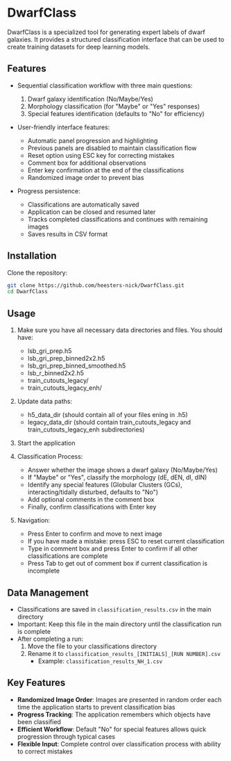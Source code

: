 # DwarfClass
DwarfClass is a specialized tool for generating expert labels of dwarf galaxies. It provides a structured classification interface that can be used to create training datasets for deep learning models.

## Features

- Sequential classification workflow with three main questions:
  1. Dwarf galaxy identification (No/Maybe/Yes)
  2. Morphology classification (for "Maybe" or "Yes" responses)
  3. Special features identification (defaults to "No" for efficiency)

- User-friendly interface features:
  - Automatic panel progression and highlighting
  - Previous panels are disabled to maintain classification flow
  - Reset option using ESC key for correcting mistakes
  - Comment box for additional observations
  - Enter key confirmation at the end of the classifications
  - Randomized image order to prevent bias

- Progress persistence:
  - Classifications are automatically saved
  - Application can be closed and resumed later
  - Tracks completed classifications and continues with remaining images
  - Saves results in CSV format

## Installation

Clone the repository:
```bash
git clone https://github.com/heesters-nick/DwarfClass.git
cd DwarfClass
```

## Usage

1. Make sure you have all necessary data directories and files. You should have:
    - lsb_gri_prep.h5
    - lsb_gri_prep_binned2x2.h5
    - lsb_gri_prep_binned_smoothed.h5
    - lsb_r_binned2x2.h5
    - train_cutouts_legacy/
    - train_cutouts_legacy_enh/

2. Update data paths:
    - h5_data_dir (should contain all of your files ening in .h5)
    - legacy_data_dir (should contain train_cutouts_legacy and train_cutouts_legacy_enh subdirectories)

2. Start the application

3. Classification Process:
    - Answer whether the image shows a dwarf galaxy (No/Maybe/Yes)
    - If "Maybe" or "Yes", classify the morphology (dE, dEN, dI, dIN)
    - Identify any special features (Globular Clusters (GCs), interacting/tidally disturbed, defaults to "No")
    - Add optional comments in the comment box
    - Finally, confirm classifications with Enter key
4. Navigation:
    - Press Enter to confirm and move to next image
    - If you have made a mistake: press ESC to reset current classification
    - Type in comment box and press Enter to confirm if all other classifications are complete
    - Press Tab to get out of comment box if current classification is incomplete

## Data Management

- Classifications are saved in `classification_results.csv` in the main directory
- Important: Keep this file in the main directory until the classification run is complete
- After completing a run:
    1.  Move the file to your classifications directory
    2. Rename it to `classification_results_[INITIALS]_[RUN NUMBER].csv`
        - Example: `classification_results_NH_1.csv`

## Key Features

- **Randomized Image Order**: Images are presented in random order each time the application starts to prevent classification bias
- **Progress Tracking**: The application remembers which objects have been classified
- **Efficient Workflow**: Default "No" for special features allows quick progression through typical cases
- **Flexible Input**: Complete control over classification process with ability to correct mistakes


